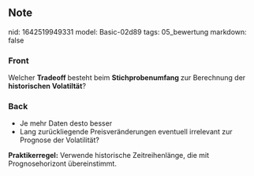 ## Note
nid: 1642519949331
model: Basic-02d89
tags: 05_bewertung
markdown: false

### Front
Welcher <b>Tradeoff </b>besteht beim <b>Stichprobenumfang </b>zur Berechnung der <b>historischen Volatiltät</b>?

### Back
<ul>
  <li>Je mehr Daten desto besser
  <li>Lang zurückliegende Preisveränderungen eventuell irrelevant
  zur Prognose der Volatilität?
</ul><b>Praktikerregel:</b> Verwende historische Zeitreihenlänge,
die mit Prognosehorizont übereinstimmt.
